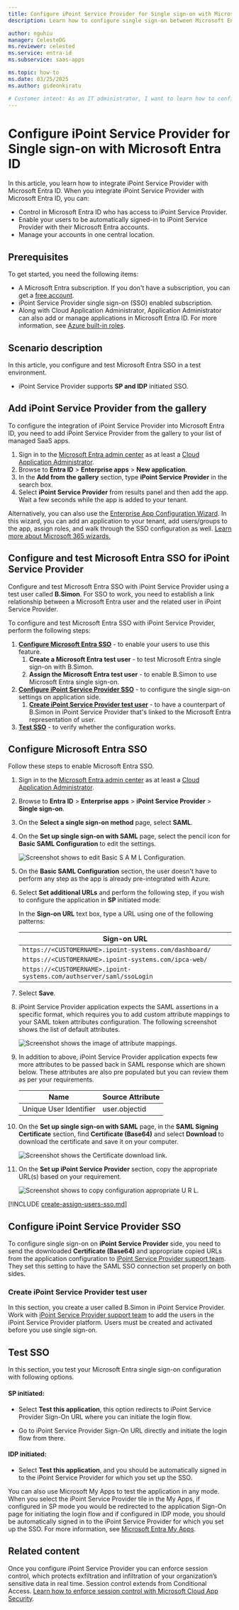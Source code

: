 ```yaml
---
title: Configure iPoint Service Provider for Single sign-on with Microsoft Entra ID
description: Learn how to configure single sign-on between Microsoft Entra ID and iPoint Service Provider.

author: nguhiu
manager: CelesteDG
ms.reviewer: celested
ms.service: entra-id
ms.subservice: saas-apps

ms.topic: how-to
ms.date: 03/25/2025
ms.author: gideonkiratu

# Customer intent: As an IT administrator, I want to learn how to configure single sign-on between Microsoft Entra ID and iPoint Service Provider so that I can control who has access to iPoint Service Provider, enable automatic sign-in with Microsoft Entra accounts, and manage my accounts in one central location.
---
```


# Configure iPoint Service Provider for Single sign-on with Microsoft Entra ID

In this article,  you learn how to integrate iPoint Service Provider with Microsoft Entra ID. When you integrate iPoint Service Provider with Microsoft Entra ID, you can:

* Control in Microsoft Entra ID who has access to iPoint Service Provider.
* Enable your users to be automatically signed-in to iPoint Service Provider with their Microsoft Entra accounts.
* Manage your accounts in one central location.

## Prerequisites

To get started, you need the following items:

* A Microsoft Entra subscription. If you don't have a subscription, you can get a [free account](https://azure.microsoft.com/free/).
* iPoint Service Provider single sign-on (SSO) enabled subscription.
* Along with Cloud Application Administrator, Application Administrator can also add or manage applications in Microsoft Entra ID.
For more information, see [Azure built-in roles](~/identity/role-based-access-control/permissions-reference.md).

## Scenario description

In this article,  you configure and test Microsoft Entra SSO in a test environment.

* iPoint Service Provider supports **SP and IDP** initiated SSO.

## Add iPoint Service Provider from the gallery

To configure the integration of iPoint Service Provider into Microsoft Entra ID, you need to add iPoint Service Provider from the gallery to your list of managed SaaS apps.

1. Sign in to the [Microsoft Entra admin center](https://entra.microsoft.com) as at least a [Cloud Application Administrator](~/identity/role-based-access-control/permissions-reference.md#cloud-application-administrator).
1. Browse to **Entra ID** > **Enterprise apps** > **New application**.
1. In the **Add from the gallery** section, type **iPoint Service Provider** in the search box.
1. Select **iPoint Service Provider** from results panel and then add the app. Wait a few seconds while the app is added to your tenant.

 Alternatively, you can also use the [Enterprise App Configuration Wizard](https://portal.office.com/AdminPortal/home?Q=Docs#/azureadappintegration). In this wizard, you can add an application to your tenant, add users/groups to the app, assign roles, and walk through the SSO configuration as well. [Learn more about Microsoft 365 wizards.](/microsoft-365/admin/misc/azure-ad-setup-guides)

<a name='configure-and-test-azure-ad-sso-for-ipoint-service-provider'></a>

## Configure and test Microsoft Entra SSO for iPoint Service Provider

Configure and test Microsoft Entra SSO with iPoint Service Provider using a test user called **B.Simon**. For SSO to work, you need to establish a link relationship between a Microsoft Entra user and the related user in iPoint Service Provider.

To configure and test Microsoft Entra SSO with iPoint Service Provider, perform the following steps:

1. **[Configure Microsoft Entra SSO](#configure-azure-ad-sso)** - to enable your users to use this feature.
    1. **Create a Microsoft Entra test user** - to test Microsoft Entra single sign-on with B.Simon.
    1. **Assign the Microsoft Entra test user** - to enable B.Simon to use Microsoft Entra single sign-on.
1. **[Configure iPoint Service Provider SSO](#configure-ipoint-service-provider-sso)** - to configure the single sign-on settings on application side.
    1. **[Create iPoint Service Provider test user](#create-ipoint-service-provider-test-user)** - to have a counterpart of B.Simon in iPoint Service Provider that's linked to the Microsoft Entra representation of user.
1. **[Test SSO](#test-sso)** - to verify whether the configuration works.

<a name='configure-azure-ad-sso'></a>

## Configure Microsoft Entra SSO

Follow these steps to enable Microsoft Entra SSO.

1. Sign in to the [Microsoft Entra admin center](https://entra.microsoft.com) as at least a [Cloud Application Administrator](~/identity/role-based-access-control/permissions-reference.md#cloud-application-administrator).
1. Browse to **Entra ID** > **Enterprise apps** > **iPoint Service Provider** > **Single sign-on**.
1. On the **Select a single sign-on method** page, select **SAML**.
1. On the **Set up single sign-on with SAML** page, select the pencil icon for **Basic SAML Configuration** to edit the settings.

   ![Screenshot shows to edit Basic S A M L Configuration.](common/edit-urls.png "Basic Configuration")

1. On the **Basic SAML Configuration** section, the user doesn't have to perform any step as the app is already pre-integrated with Azure.

1. Select **Set additional URLs** and perform the following step, if you wish to configure the application in **SP** initiated mode:

    In the **Sign-on URL** text box, type a URL using one of the following patterns:

    | **Sign-on URL** |
    |-----------|
    | `https://<CUSTOMERNAME>.ipoint-systems.com/dashboard/` |
    | `https://<CUSTOMERNAME>.ipoint-systems.com/ipca-web/` |
    | `https://<CUSTOMERNAME>.ipoint-systems.com/authserver/saml/ssoLogin` |
   
1. Select **Save**.

1. iPoint Service Provider application expects the SAML assertions in a specific format, which requires you to add custom attribute mappings to your SAML token attributes configuration. The following screenshot shows the list of default attributes.

	![Screenshot shows the image of attribute mappings.](common/default-attributes.png "Attributes")

1. In addition to above, iPoint Service Provider application expects few more attributes to be passed back in SAML response which are shown below. These attributes are also pre populated but you can review them as per your requirements.

	| Name | Source Attribute|
	| ------------ | --------- |
	| Unique User Identifier | user.objectid |

1. On the **Set up single sign-on with SAML** page, in the **SAML Signing Certificate** section,  find **Certificate (Base64)** and select **Download** to download the certificate and save it on your computer.

	![Screenshot shows the Certificate download link.](common/certificatebase64.png "Certificate")

1. On the **Set up iPoint Service Provider** section, copy the appropriate URL(s) based on your requirement.

	![Screenshot shows to copy configuration appropriate U R L.](common/copy-configuration-urls.png "Metadata")

<a name='create-an-azure-ad-test-user'></a>

[!INCLUDE [create-assign-users-sso.md](~/identity/saas-apps/includes/create-assign-users-sso.md)]

## Configure iPoint Service Provider SSO

To configure single sign-on on **iPoint Service Provider** side, you need to send the downloaded **Certificate (Base64)** and appropriate copied URLs from the application configuration to [iPoint Service Provider support team](mailto:support@ipoint-systems.de). They set this setting to have the SAML SSO connection set properly on both sides.

### Create iPoint Service Provider test user

In this section, you create a user called B.Simon in iPoint Service Provider. Work with [iPoint Service Provider support team](mailto:support@ipoint-systems.de) to add the users in the iPoint Service Provider platform. Users must be created and activated before you use single sign-on.

## Test SSO

In this section, you test your Microsoft Entra single sign-on configuration with following options. 

#### SP initiated:

* Select **Test this application**, this option redirects to iPoint Service Provider Sign-On URL where you can initiate the login flow.  

* Go to iPoint Service Provider Sign-On URL directly and initiate the login flow from there.

#### IDP initiated:

* Select **Test this application**, and you should be automatically signed in to the iPoint Service Provider for which you set up the SSO. 

You can also use Microsoft My Apps to test the application in any mode. When you select the iPoint Service Provider tile in the My Apps, if configured in SP mode you would be redirected to the application Sign-On page for initiating the login flow and if configured in IDP mode, you should be automatically signed in to the iPoint Service Provider for which you set up the SSO. For more information, see [Microsoft Entra My Apps](/azure/active-directory/manage-apps/end-user-experiences#azure-ad-my-apps).

## Related content

Once you configure iPoint Service Provider you can enforce session control, which protects exfiltration and infiltration of your organization’s sensitive data in real time. Session control extends from Conditional Access. [Learn how to enforce session control with Microsoft Cloud App Security](/cloud-app-security/proxy-deployment-aad).
